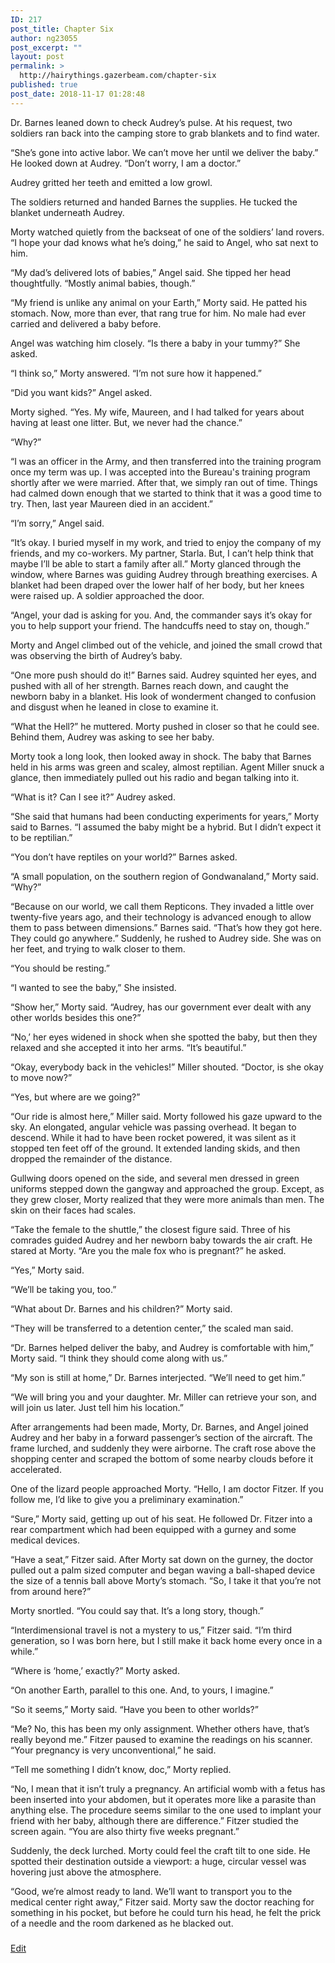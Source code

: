 ```yaml
---
ID: 217
post_title: Chapter Six
author: ng23055
post_excerpt: ""
layout: post
permalink: >
  http://hairythings.gazerbeam.com/chapter-six
published: true
post_date: 2018-11-17 01:28:48
---
```

Dr. Barnes leaned down to check Audrey’s pulse. At his request, two soldiers ran back into the camping store to grab blankets and to find water.

“She’s gone into active labor. We can’t move her until we deliver the baby.” He looked down at Audrey. “Don’t worry, I am a doctor.”

Audrey gritted her teeth and emitted a low growl.

The soldiers returned and handed Barnes the supplies. He tucked the blanket underneath Audrey.

Morty watched quietly from the backseat of one of the soldiers’ land rovers. “I hope your dad knows what he’s doing,” he said to Angel, who sat next to him.

“My dad’s delivered lots of babies,” Angel said. She tipped her head thoughtfully. “Mostly animal babies, though.”

“My friend is unlike any animal on your Earth,” Morty said. He patted his stomach. Now, more than ever, that rang true for him. No male had ever carried and delivered a baby before.

Angel was watching him closely. “Is there a baby in your tummy?” She asked.

“I think so,” Morty answered. “I’m not sure how it happened.”

“Did you want kids?” Angel asked.

Morty sighed. “Yes. My wife, Maureen, and I had talked for years about having at least one litter. But, we never had the chance.”

“Why?”

“I was an officer in the Army, and then transferred into the training program once my term was up. I was accepted into the Bureau's training program shortly after we were married. After that, we simply ran out of time. Things had calmed down enough that we started to think that it was a good time to try. Then, last year Maureen died in an accident.”

“I’m sorry,” Angel said.

“It’s okay. I buried myself in my work, and tried to enjoy the company of my friends, and my co-workers. My partner, Starla. But, I can’t help think that maybe I’ll be able to start a family after all.” Morty glanced through the window, where Barnes was guiding Audrey through breathing exercises. A blanket had been draped over the lower half of her body, but her knees were raised up. A soldier approached the door.

“Angel, your dad is asking for you. And, the commander says it’s okay for you to help support your friend. The handcuffs need to stay on, though.”

Morty and Angel climbed out of the vehicle, and joined the small crowd that was observing the birth of Audrey’s baby.

“One more push should do it!” Barnes said. Audrey squinted her eyes, and pushed with all of her strength. Barnes reach down, and caught the newborn baby in a blanket. His look of wonderment changed to confusion and disgust when he leaned in close to examine it.

“What the Hell?” he muttered. Morty pushed in closer so that he could see. Behind them, Audrey was asking to see her baby.

Morty took a long look, then looked away in shock. The baby that Barnes held in his arms was green and scaley, almost reptilian. Agent Miller snuck a glance, then immediately pulled out his radio and began talking into it.

“What is it? Can I see it?” Audrey asked.

“She said that humans had been conducting experiments for years,” Morty said to Barnes. “I assumed the baby might be a hybrid. But I didn’t expect it to be reptilian.”

“You don’t have reptiles on your world?” Barnes asked.

“A small population, on the southern region of Gondwanaland,” Morty said. “Why?”

“Because on our world, we call them Repticons. They invaded a little over twenty-five years ago, and their technology is advanced enough to allow them to pass between dimensions.” Barnes said. “That’s how they got here. They could go anywhere.” Suddenly, he rushed to Audrey side. She was on her feet, and trying to walk closer to them.

“You should be resting.”

“I wanted to see the baby,” She insisted.

“Show her,” Morty said. “Audrey, has our government ever dealt with any other worlds besides this one?”

“No,’ her eyes widened in shock when she spotted the baby, but then they relaxed and she accepted it into her arms. “It’s beautiful.”

“Okay, everybody back in the vehicles!” Miller shouted. “Doctor, is she okay to move now?”

“Yes, but where are we going?”

“Our ride is almost here,” Miller said. Morty followed his gaze upward to the sky. An elongated, angular vehicle was passing overhead. It began to descend. While it had to have been rocket powered, it was silent as it stopped ten feet off of the ground. It extended landing skids, and then dropped the remainder of the distance.

Gullwing doors opened on the side, and several men dressed in green uniforms stepped down the gangway and approached the group. Except, as they grew closer, Morty realized that they were more animals than men. The skin on their faces had scales.

“Take the female to the shuttle,” the closest figure said. Three of his comrades guided Audrey and her newborn baby towards the air craft. He stared at Morty. “Are you the male fox who is pregnant?” he asked.

“Yes,” Morty said.

“We’ll be taking you, too.”

“What about Dr. Barnes and his children?” Morty said.

“They will be transferred to a detention center,” the scaled man said.

“Dr. Barnes helped deliver the baby, and Audrey is comfortable with him,” Morty said. “I think they should come along with us.”

“My son is still at home,” Dr. Barnes interjected. “We’ll need to get him.”

“We will bring you and your daughter. Mr. Miller can retrieve your son, and will join us later. Just tell him his location.”

After arrangements had been made, Morty, Dr. Barnes, and Angel joined Audrey and her baby in a forward passenger’s section of the aircraft. The frame lurched, and suddenly they were airborne. The craft rose above the shopping center and scraped the bottom of some nearby clouds before it accelerated.

One of the lizard people approached Morty. “Hello, I am doctor Fitzer. If you follow me, I’d like to give you a preliminary examination.”

“Sure,” Morty said, getting up out of his seat. He followed Dr. Fitzer into a rear compartment which had been equipped with a gurney and some medical devices.

“Have a seat,” Fitzer said. After Morty sat down on the gurney, the doctor pulled out a palm sized computer and began waving a ball-shaped device the size of a tennis ball above Morty’s stomach. “So, I take it that you’re not from around here?”

Morty snortled. “You could say that. It’s a long story, though.”

“Interdimensional travel is not a mystery to us,” Fitzer said. “I’m third generation, so I was born here, but I still make it back home every once in a while.”

“Where is ‘home,’ exactly?” Morty asked.

“On another Earth, parallel to this one. And, to yours, I imagine.”

“So it seems,” Morty said. “Have you been to other worlds?”

“Me? No, this has been my only assignment. Whether others have, that’s really beyond me.” Fitzer paused to examine the readings on his scanner. “Your pregnancy is very unconventional,” he said.

“Tell me something I didn’t know, doc,” Morty replied.

“No, I mean that it isn’t truly a pregnancy. An artificial womb with a fetus has been inserted into your abdomen, but it operates more like a parasite than anything else. The procedure seems similar to the one used to implant your friend with her baby, although there are difference.” Fitzer studied the screen again. “You are also thirty five weeks pregnant.”

Suddenly, the deck lurched. Morty could feel the craft tilt to one side. He spotted their destination outside a viewport: a huge, circular vessel was hovering just above the atmosphere.

“Good, we’re almost ready to land. We’ll want to transport you to the medical center right away,” Fitzer said. Morty saw the doctor reaching for something in his pocket, but before he could turn his head, he felt the prick of a needle and the room darkened as he blacked out.

###

<a href="https://docs.google.com/document/d/1RDX4idzk4tTFWOHjo9SoL7KY1c91b4WuweP4L_TRQP8/edit?usp=sharing">Edit</a>